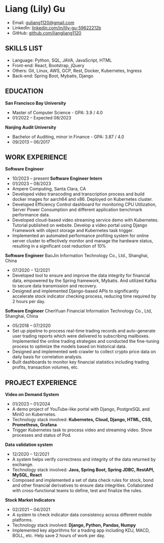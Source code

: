 # Liang (Lily) Gu
- Email: [guliang1120@gmail.com](mailto:guliang1120@gmail.com)
- LinkedIn: [linkedin.com/in/lily-gu-59622212b](https://www.linkedin.com/in/lily-gu-59622212b)
- GitHub: [github.com/liangliang1120](https://github.com/liangliang1120)

## SKILLS LIST
- Language: Python, SQL, JAVA, JavaScript, HTML
- Front-end: React, Bootstrap, jQuery
- Others: Git, Linux, AWS, GCP, Rest, Docker, Kubernetes, Ingress
- Back-end: Spring Boot, Mybatis, Django

## EDUCATION
**San Francisco Bay University**
- Master of Computer Science - GPA: 3.9 / 4.0
- 01/2022 – Expected 08/2023

**Nanjing Audit University**
- Bachelor of Auditing, minor in Finance - GPA: 3.87 / 4.0
- 09/2013 – 06/2017

## WORK EXPERIENCE
**Software Engineer** 
- 10/2023 – present
**Software Engineer Intern**
- 01/2023 – 08/2023
- Ampere Computing, Santa Clara, CA
- Developed video transcoding and transcription process and build docker images for aarch64 and x86. Deployed on Kubernetes cluster.
- Developed Efficiency Control dashboard for monitoring CPU Utilization, Server Power Consumption and different application benchmark performance data.
- Developed cloud-based video streaming service demo with Kubernetes. Tutorial published on website. Develop a video portal using Django Framework with object storage and Kubernetes task trigger.
- Implemented an automated performance profiling system for online server cluster to effectively monitor and manage the hardware status, resulting in a significant cost reduction of 10%

**Software Engineer**
BaoJin Information Technology Co., Ltd., Shanghai, China
- 07/2020 – 12/2021
- Developed tool to ensure and improve the data integrity for financial data, empowered by the Spring framework, Mybatis. And utilized Kafka to secure data transmission and recovery.
- Designed and implemented Django-based APIs to significantly accelerate stock indicator checking process, reducing time required by 2 hours per day.


**Software Engineer**
ChenYuan Financial Information Technology Co., Ltd, Shanghai, China
- 05/2018 – 07/2020
- Set up pipeline to process real-time trading records and auto-generate user trading reports which were delivered to subscribing mailboxes. Implemented the online trading strategies and conducted the fine-tuning process to optimize the models based on historical data.
- Designed and implemented web crawler to collect crypto price data on daily basis for correlation analysis.
- Built dashboards to monitor key financial statistics including trading profits, transaction volumes, etc.

## PROJECT EXPERIENCE
**Video on Demand System**
- 01/2023 – 01/2024
- A demo project of YouTube-like portal with Django, PostgreSQL and MinIO on Kubernetes.
- Technology stack involved: **Kubernetes, Cloud, Django, HTML, CSS, Prometheus, Grafana**
- Trigger Kubernetes task to process video and streaming video. Show processes and status of Pod.

**Data validation system**
- 12/2020 – 12/2021
- A system helps verify correctness and integrity of the data returned by exchange.
- Technology stack involved: **Java, Spring Boot, Spring JDBC, RestAPI, MySQL, React**
- Composed and implemented a set of data check rules for stock, bond and other financial derivatives to ensure data integrities. Collaborated with cross-functional teams to define, test and finalize the rules.

**Stock Market Indicators**
- 02/2021 – 04/2021
- A system to check indicator data consistency across different mobile platforms.
- Technology stack involved: **Django, Python, Pandas, Numpy**
- Implemented key algorithms for a trading app including KDJ, MACD, BOLL, etc. Help save 2 hours of work per day.

